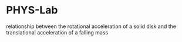 # PHYS-Lab
relationship between the rotational acceleration of a solid disk and the translational acceleration of a falling mass
